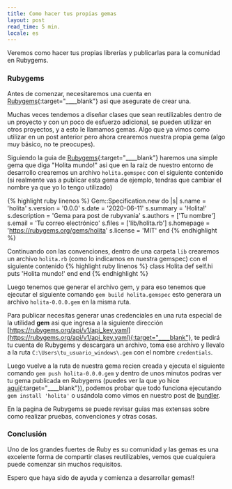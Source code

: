 ```yaml
---
title: Como hacer tus propias gemas
layout: post
read_time: 5 min.
locale: es
---
```


Veremos como hacer tus propias librerías y publicarlas para la comunidad en Rubygems.

### Rubygems

Antes de comenzar, necesitaremos una cuenta en [Rubygems](https://rubygems.org/){:target="____blank"} asi que asegurate de crear una.

Muchas veces tendemos a diseñar clases que sean reutilizables dentro de un proyecto y con un poco de esfuerzo adicional, se pueden utilizar en otros proyectos, y a esto le llamamos gemas. Algo que ya vimos como utilizar en un post anterior pero ahora crearemos nuestra propia gema (algo muy básico, no te preocupes).

Siguiendo la guia de [Rubygems](https://guides.rubygems.org/make-your-own-gem/){:target="____blank"} haremos una simple gema que diga "Holita mundo!" asi que en la raíz de nuestro entorno de desarrollo crearemos un archivo `holita.gemspec` con el siguiente contenido (si realmente vas a publicar esta gema de ejemplo, tendras que cambiar el nombre ya que yo lo tengo utilizado)

{% highlight ruby linenos %}
Gem::Specification.new do |s|
  s.name        = 'holita'
  s.version     = '0.0.0'
  s.date        = '2020-06-11'
  s.summary     = 'Holita!'
  s.description = 'Gema para post de rubyvania'
  s.authors     = ['Tu nombre']
  s.email       = 'Tu correo electrónico'
  s.files       = ['lib/holita.rb']
  s.homepage    =
    'https://rubygems.org/gems/holita'
  s.license = 'MIT'
end
{% endhighlight %}

Continuando con las convenciones, dentro de una carpeta `lib` crearemos un archivo `holita.rb` (como lo indicamos en nuestra gemspec) con el siguiente contenido
{% highlight ruby linenos %}
class Holita
  def self.hi
    puts 'Holita mundo!'
  end
end
{% endhighlight %}

Luego tenemos que generar el archivo gem, y para eso tenemos que ejecutar el siguiente comando `gem build holita.gemspec` esto generara un archivo `holita-0.0.0.gem` en la misma ruta.

Para publicar necesitas generar unas credenciales en una ruta especial de la utilidad **gem** asi que ingresa a la siguiente dirección [https://rubygems.org/api/v1/api_key.yaml](https://rubygems.org/api/v1/api_key.yaml){:target="____blank"}, te pedirá tu cuenta de Rubygems y descargara un archivo, toma ese archivo y llevalo a la ruta `C:\Users\tu_usuario_windows\.gem` con el nombre `credentials`.

Luego vuelve a la ruta de nuestra gema recien creada y ejecuta el siguiente comando `gem push holita-0.0.0.gem` y dentro de unos minutos podras ver tu gema publicada en Rubygems (puedes ver la que yo hice [aqui](https://rubygems.org/gems/holita){:target="____blank"}), podemos probar que todo funciona ejecutando `gem install 'holita'` o usándola como vimos en nuestro post de [bundler](/2020/01/30/bundler).

En la pagina de Rubygems se puede revisar guias mas extensas sobre como realizar pruebas, convenciones y otras cosas.

### Conclusión

Uno de los grandes fuertes de Ruby es su comunidad y las gemas es una excelente forma de compartir clases reutilizables, vemos que cualquiera puede comenzar sin muchos requisitos.

Espero que haya sido de ayuda y comienza a desarrollar gemas!!
